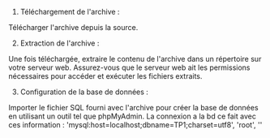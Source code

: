 1. Téléchargement de l'archive :

Télécharger l'archive depuis la source.

2. Extraction de l'archive :

Une fois téléchargée, extraire le contenu de l'archive dans un répertoire sur votre serveur web. Assurez-vous que le serveur web ait les permissions nécessaires pour accéder et exécuter les fichiers extraits.

3. Configuration de la base de données :

Importer le fichier SQL fourni avec l'archive pour créer la base de données en utilisant un outil tel que phpMyAdmin.
La connexion a la bd ce fait avec ces information : 'mysql:host=localhost;dbname=TP1;charset=utf8', 'root', ''